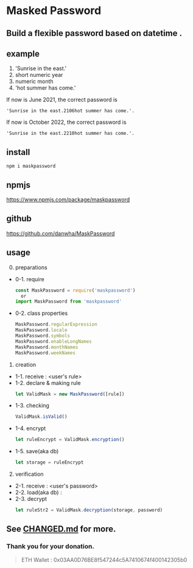 # Masked Password

## Build a flexible password based on datetime .

## example
  1. 'Sunrise in the east.'
  2. short numeric year
  3. numeric month
  4. 'hot summer has come.'

  If now is June 2021, the correct password is

    'Sunrise in the east.2106hot summer has come.'.

  If now is October 2022, the correct password is

    'Sunrise in the east.2210hot summer has come.'.

## install  
    npm i maskpassword

## npmjs
  https://www.npmjs.com/package/maskpassword

## github
  https://github.com/danwha/MaskPassword

## usage
  0. preparations
  * 0-1. require
    ```javascript
    const MaskPassword = require('maskpassword')
      or
    import MaskPassword from 'maskpassword'
    ```

  * 0-2. class properties
    ```javascript
    MaskPassword.regularExpression
    MaskPassword.locale
    MaskPassword.symbols
    MaskPassword.enableLongNames
    MaskPassword.monthNames
    MaskPassword.weekNames
    ```

  1. creation
  * 1-1. receive        : <user's rule>
  * 1-2. declare & making rule
    ```javascript
    let ValidMask = new MaskPassword([rule])
    ```
  * 1-3. checking
    ```javascript
    ValidMask.isValid()
    ```
  * 1-4. encrypt
    ```javascript
    let ruleEncrypt = ValidMask.encryption()
    ```
  * 1-5. save(aka db)
    ```javascript
    let storage = ruleEncrypt
    ```

  2. verification
  * 2-1. receive        : <user's password>
  * 2-2. load(aka db)   : 
  * 2-3. decrypt
    ```javascript
    let ruleStr2 = ValidMask.decryption(storage, password)
    ```

## See [CHANGED.md](https://github.com/danwha/MaskPassword/blob/main/CHANGED.md) for more.

### Thank you for your donation. 
  > ETH Wallet : 0x03AA0D76BE8f547244c5A7410674f400142305b0
